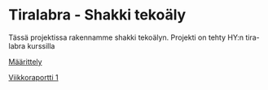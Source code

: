 # Tiralabra - Shakki tekoäly

Tässä projektissa rakennamme shakki tekoälyn. Projekti on tehty HY:n tira-labra kurssilla

[Määrittely](https://github.com/HorttanainenSami/chessBot/blob/main/documents/M%C3%A4%C3%A4rittely.md)

[Viikkoraportti 1](https://github.com/HorttanainenSami/chessBot/blob/main/documents/Viikkoraportti1.md)
